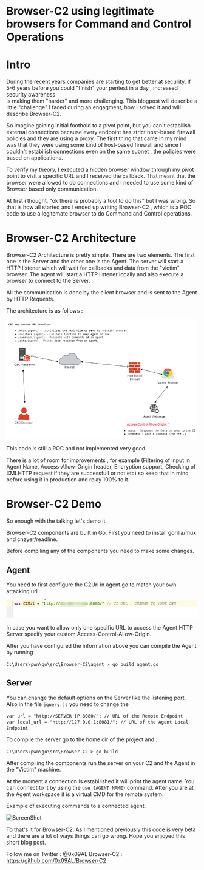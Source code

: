# Browser-C2 using legitimate browsers for Command and Control Operations

# Intro

During the recent years companies are starting to get better at security. If 5-6 years before you could "finish" your pentest in a day , increased security awareness  
is making them "harder" and more challenging. This blogpost will describe a little "challenge" I faced during an engagment, how I solved it and will describe Browser-C2.

So imagine gaining initial foothold to a pivot point, but you can't estabilish external connections because every endpoint has strict host-based firewall policies and they are using a proxy.
The first thing that came in my mind was that they were using some kind of host-based firewall and since I couldn't estabilish connections even on the same subnet , the policies were based on applications.

To verify my theory, I executed a hidden browser window through my pivot point to visit a specific URL and I received the callback. That meant that the browser were allowed to do connections and I needed to use some kind of Browser based only communication.

At first i thought, "ok there is probably a tool to do this" but I was wrong. So that is how all started and I ended up writing Browser-C2 , which is a POC code to use
a legitemate browser to do Command and Control operations.



# Browser-C2 Architecture

Browser-C2 Architecture is pretty simple. There are two elements. The first one is the Server and the other one is the Agent.
The server will start a HTTP listener which will wait for callbacks and data from the "victim" browser. 
The agent will start a HTTP listener locally and also execute a browser to connect to the Server.

All the communication is done by the client browser and is sent to the Agent by HTTP Requests.

The architecture is as follows :

![ScreenShot](https://raw.githubusercontent.com/0x09AL/Browser-C2/master/images/Arch.png)


This code is still a POC and not implemented very good.

There is a lot of room for improvements , for example (Filtering of input in Agent Name, Access-Allow-Origin header, Encryption support, Checking of XMLHTTP request if they are successfull or not etc) so keep that in mind before using it in production and relay 100% to it.


# Browser-C2 Demo

So enough with the talking let's demo it.

Browser-C2 components are built in Go. First you need to install gorilla/mux and chzyer/readline.

Before compiling any of the components you need to make some changes.

## Agent
You need to first configure the C2Url in agent.go to match your own attacking url.

![ScreenShot](https://raw.githubusercontent.com/0x09AL/Browser-C2/master/images/c2url.png)

In case you want to allow only one specific URL to access the Agent HTTP Server specify your custom Access-Control-Allow-Origin.

After you have configured the information above you can compile the Agent by running

``` C:\Users\pwn\go\src\Browser-C2\agent > go build agent.go ```

## Server

You can change the default options on the Server like the listening port. 
Also in the file ``` jquery.js ``` you need to change the 

```
var url = "http://SERVER IP:8080/"; // URL of the Remote Endpoint
var local_url = "http://127.0.0.1:8081/"; // URL of the Agent Local Endpoint

```

To compile the server go to the home dir of the project and :

``` C:\Users\pwn\go\src\Browser-C2 > go build ```


After compiling the components run the server on your C2 and the Agent in the "Victim" machine.


At the moment a connection is estabilished it will print the agent name.
You can connect to it by using the ``` use {AGENT NAME} ``` command.
After you are at the Agent workspace it is a virtual CMD for the remote system.


Example of executing commands to a connected agent.

![ScreenShot](https://raw.githubusercontent.com/0x09AL/Browser-C2/master/images/example.png)


To that's it for Browser-C2. As I mentioned previously this code is very beta and there are a lot of ways things can go wrong.
Hope you enjoyed this short blog post.

Follow me on Twitter : @0x09AL
Browser-C2 : https://github.com/0x09AL/Browser-C2

